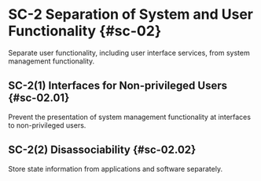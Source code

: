 # SC-2 Separation of System and User Functionality {#sc-02}

Separate user functionality, including user interface services, from system management functionality.

## SC-2(1) Interfaces for Non-privileged Users {#sc-02.01}

Prevent the presentation of system management functionality at interfaces to non-privileged users.

## SC-2(2) Disassociability {#sc-02.02}

Store state information from applications and software separately.

